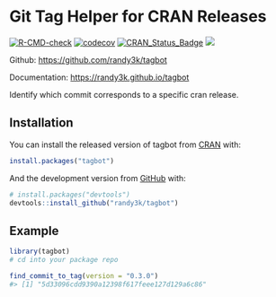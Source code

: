 <!-- README.md is generated from README.Rmd. Please edit that file -->

# Git Tag Helper for CRAN Releases

<!-- badges: start -->

[![R-CMD-check](https://github.com/randy3k/tagbot/workflows/R-CMD-check/badge.svg)](https://github.com/randy3k/tagbot/actions)
[![codecov](https://codecov.io/gh/randy3k/tagbot/branch/master/graph/badge.svg)](https://codecov.io/gh/randy3k/tagbot)
[![CRAN\_Status\_Badge](https://www.r-pkg.org/badges/version/tagbot)](https://cran.r-project.org/package=tagbot)
[![](https://cranlogs.r-pkg.org/badges/grand-total/tagbot)](https://cran.r-project.org/package=tagbot)
<!-- badges: end -->

Github: <https://github.com/randy3k/tagbot>

Documentation: <https://randy3k.github.io/tagbot>

Identify which commit corresponds to a specific cran release.

## Installation

You can install the released version of tagbot from [CRAN](https://CRAN.R-project.org) with:

``` r
install.packages("tagbot")
```

And the development version from [GitHub](https://github.com/) with:

``` r
# install.packages("devtools")
devtools::install_github("randy3k/tagbot")
```

## Example

``` r
library(tagbot)
# cd into your package repo

find_commit_to_tag(version = "0.3.0")
#> [1] "5d33096cdd9390a12398f617feee127d129a6c86"
```
